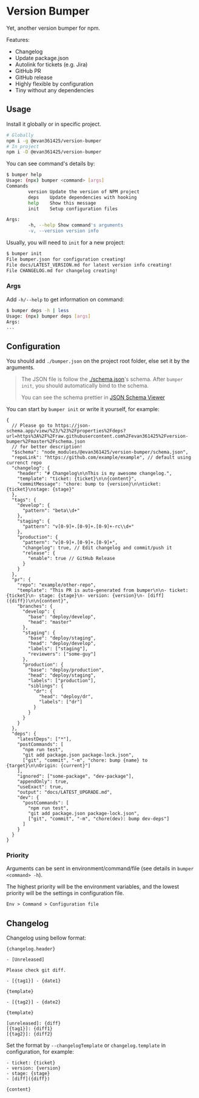 # Version Bumper

Yet, another version bumper for npm.

Features:

-   Changelog
-   Update package.json
-   Autolink for tickets (e.g. Jira)
-   GitHub PR
-   GitHub release
-   Highly flexible by configuration
-   Tiny without any dependencies

## Usage

Install it globally or in specific project.

```bash
# Globally
npm i -g @evan361425/version-bumper
# In project
npm i -D @evan361425/version-bumper
```

You can see command's details by:

```bash
$ bumper help
Usage: (npx) bumper <command> [args]
Commands
        version Update the version of NPM project
        deps    Update dependencies with hooking
        help    Show this message
        init    Setup configuration files

Args:
        -h, --help Show command's arguments
        -v, --version version info
```

Usually, you will need to `init` for a new project:

```bash
$ bumper init
File bumper.json for configuration creating!
File docs/LATEST_VERSION.md for latest version info creating!
File CHANGELOG.md for changelog creating!
```

### Args

Add `-h/--help` to get information on command:

```bash
$ bumper deps -h | less
Usage: (npx) bumper deps [args]
Args:
...
```

## Configuration

You should add `./bumper.json` on the project root folder, else set it by the arguments.

> The JSON file is follow the [./schema.json](schema.json)'s schema.
> After `bumper init`, you should automatically bind to the schema.
>
> You can see the schema prettier in [JSON Schema Viewer](https://json-schema.app/view/%23/%23%2Fproperties%2Fdeps?url=https%3A%2F%2Fraw.githubusercontent.com%2Fevan361425%2Fversion-bumper%2Fmaster%2Fschema.json)

You can start by `bumper init` or write it yourself, for example:

```jsonc
{
  // Please go to https://json-schema.app/view/%23/%23%2Fproperties%2Fdeps?url=https%3A%2F%2Fraw.githubusercontent.com%2Fevan361425%2Fversion-bumper%2Fmaster%2Fschema.json
  // for better description!
  "$schema": "node_modules/@evan361425/version-bumper/schema.json",
  "repoLink": "https://github.com/example/example", // default using currenct repo
  "changelog": {
    "header": "# Changelog\n\nThis is my awesome changelog.",
    "template": "ticket: {ticket}\n\n{content}",
    "commitMessage": "chore: bump to {version}\n\nticket: {ticket}\nstage: {stage}"
  },
  "tags": {
    "develop": {
      "pattern": "beta\\d+"
    },
    "staging": {
      "pattern": "v[0-9]+.[0-9]+.[0-9]+-rc\\d+"
    },
    "production": {
      "pattern": "v[0-9]+.[0-9]+.[0-9]+",
      "changelog": true, // Edit changelog and commit/push it
      "release": {
        "enable": true // GitHub Release
      }
    }
  },
  "pr": {
    "repo": "example/other-repo",
    "template": "This PR is auto-generated from bumper\n\n- ticket: {ticket}\n- stage: {stage}\n- version: {version}\n- [diff]({diff})\n\n{content}",
    "branches": {
      "develop": {
        "base": "deploy/develop",
        "head": "master"
      },
      "staging": {
        "base": "deploy/staging",
        "head": "deploy/develop",
        "labels": ["staging"],
        "reviewers": ["some-guy"]
      },
      "production": {
        "base": "deploy/production",
        "head": "deploy/staging",
        "labels": ["production"],
        "siblings": {
          "dr": {
            "head": "deploy/dr",
            "labels": ["dr"]
          }
        }
      }
    }
  },
  "deps": {
    "latestDeps": ["*"],
    "postCommands": [
      "npm run test",
      "git add package.json package-lock.json",
      ["git", "commit", "-m", "chore: bump {name} to {target}\n\nOrigin: {current}"]
    ],
    "ignored": ["some-package", "dev-package"],
    "appendOnly": true,
    "useExact": true,
    "output": "docs/LATEST_UPGRADE.md",
    "dev": {
      "postCommands": [
        "npm run test",
        "git add package.json package-lock.json",
        ["git", "commit", "-m", "chore(dev): bump dev-deps"]
      ]
    }
  }
}
```

### Priority

Arguments can be sent in environment/command/file (see details in `bumper <command> -h`).

The highest priority will be the environment variables,
and the lowest priority will be the settings in configuration file.

```txt
Env > Command > Configuration file
```

## Changelog

Changelog using bellow format:

```text
{changelog.header}

- [Unreleased]

Please check git diff.

- [{tag1}] - {date1}

{template}

- [{tag2}] - {date2}

{template}

[unreleased]: {diff}
[{tag1}]: {diff1}
[{tag2}]: {diff2}
```

Set the format by `--changelogTemplate` or `changelog.template` in configuration, for example:

```text
- ticket: {ticket}
- version: {version}
- stage: {stage}
- [diff]({diff})

{content}
```
